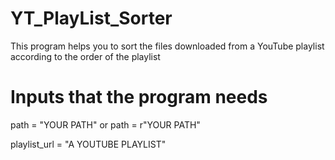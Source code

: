 # YT_PlayList_Sorter
This program helps you to sort the files downloaded from a YouTube playlist according to the order of the playlist

# Inputs that the program needs
path = "YOUR PATH" or path = r"YOUR PATH"

playlist_url = "A YOUTUBE PLAYLIST"

